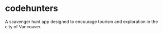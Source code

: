 # codehunters
A scavenger hunt app designed to encourage tourism and exploration in the city of Vancouver.
